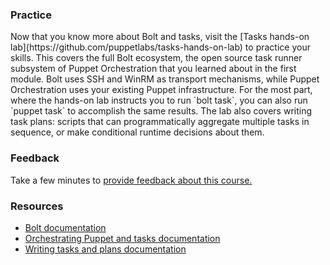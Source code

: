 <div><i class="fa fa-desktop" aria-hidden="true"></i><h3>Practice</h3></div>
Now that you know more about Bolt and tasks, visit the [Tasks hands-on lab](https://github.com/puppetlabs/tasks-hands-on-lab)
to practice your skills. This covers the full Bolt ecosystem, the open source task runner
subsystem of Puppet Orchestration that you learned about in the first module. Bolt uses SSH and WinRM as transport
mechanisms, while Puppet Orchestration uses your existing Puppet infrastructure.
For the most part, where the hands-on lab instructs you to run `bolt task`, you
can also run `puppet task` to accomplish the same results. The lab also
covers writing task plans: scripts that can programmatically
aggregate multiple tasks in sequence, or make conditional runtime decisions about them.

### Feedback
Take a few minutes to [provide feedback about this course.](https://www.surveygizmo.com/s3/4267715/Self-paced-Training-Survey)

### Resources
* [Bolt documentation](https://puppet.com/docs/bolt/0.x/bolt.html)
* [Orchestrating Puppet and tasks documentation](https://puppet.com/docs/pe/2017.3/orchestrator/orchestrating_puppet_and_tasks.html)
* [Writing tasks and plans documentation](https://puppet.com/docs/bolt/0.x/writing_tasks_and_plans.html)

